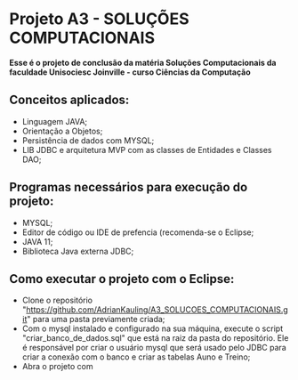 # Projeto A3 - SOLUÇÕES COMPUTACIONAIS

**Esse é o projeto de conclusão da matéria Soluções Computacionais da faculdade Unisociesc Joinville - curso Ciências da Computação**

## Conceitos aplicados:
  - Linguagem JAVA;
  - Orientação a Objetos;
  - Persistência de dados com MYSQL;
  - LIB JDBC e arquitetura MVP com as classes de Entidades e Classes DAO;

## Programas necessários para execução do projeto:
  - MYSQL;
  - Editor de código ou IDE de prefencia (recomenda-se o Eclipse;
  - JAVA 11;
  - Biblioteca Java externa JDBC;

## Como executar o projeto com o Eclipse:
  - Clone o repositório "https://github.com/AdrianKauling/A3_SOLUCOES_COMPUTACIONAIS.git" para uma pasta previamente criada;
  - Com o mysql instalado e configurado na sua máquina, execute o script "criar_banco_de_dados.sql" que está na raiz da pasta do repositório. Ele é responsável por criar o usuário mysql que será usado pelo JDBC para criar a conexão com o banco e criar as tabelas Auno e Treino;
  - Abra o projeto com 
